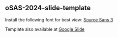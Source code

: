 ## oSAS-2024-slide-template

Install the following font for best view: [Source Sans 3](https://fonts.google.com/specimen/Source+Sans+3)

Template also available at [Google Slide](https://docs.google.com/presentation/d/1bQrc7gbwNsJkYCTtNLhlHJVhbDPfIgJM0-T2ga5qROc/edit?usp=sharing)
